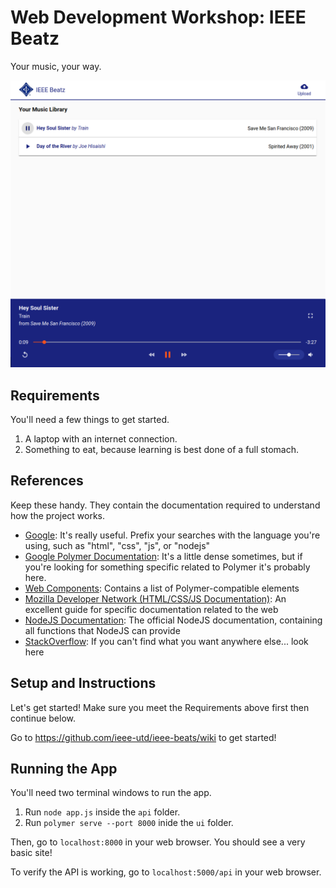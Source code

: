 # Web Development Workshop: IEEE Beatz
Your music, your way.

![IEEE Beatz](example.png)

## Requirements
You'll need a few things to get started.

1. A laptop with an internet connection.
2. Something to eat, because learning is best done of a full stomach.

## References

Keep these handy. They contain the documentation required to understand how the project works.

- [Google](http://bfy.tw/DucP): It's really useful. Prefix your searches with the language you're using, such as "html", "css", "js", or "nodejs"
- [Google Polymer Documentation](https://www.polymer-project.org/2.0/docs/devguide/feature-overview): It's a little dense sometimes, but if you're looking for something specific related to Polymer it's probably here.
- [Web Components](https://webcomponents.org): Contains a list of Polymer-compatible elements
- [Mozilla Developer Network (HTML/CSS/JS Documentation)](https://developer.mozilla.org/en-US/): An excellent guide for specific documentation related to the web
- [NodeJS Documentation](https://nodejs.org/dist/latest-v6.x/docs/api/): The official NodeJS documentation, containing all functions that NodeJS can provide
- [StackOverflow](https://stackoverflow.com): If you can't find what you want anywhere else... look here

## Setup and Instructions
Let's get started! Make sure you meet the Requirements above first then continue below.

Go to https://github.com/ieee-utd/ieee-beats/wiki to get started!

## Running the App
You'll need two terminal windows to run the app.

1. Run `node app.js` inside the `api` folder.
2. Run `polymer serve --port 8000` inide the `ui` folder.

Then, go to `localhost:8000` in your web browser. You should see a very basic site!

To verify the API is working, go to `localhost:5000/api` in your web browser.
